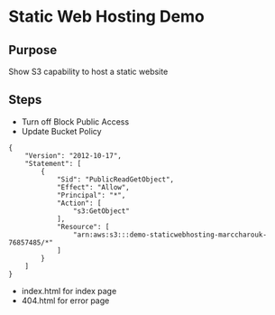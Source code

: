 # Static Web Hosting Demo

## Purpose
Show S3 capability to host a static website

## Steps 

* Turn off Block Public Access
* Update Bucket Policy

```
{
    "Version": "2012-10-17",
    "Statement": [
        {
            "Sid": "PublicReadGetObject",
            "Effect": "Allow",
            "Principal": "*",
            "Action": [
                "s3:GetObject"
            ],
            "Resource": [
                "arn:aws:s3:::demo-staticwebhosting-marccharouk-76857485/*"
            ]
        }
    ]
}
```

* index.html for index page
* 404.html for error page